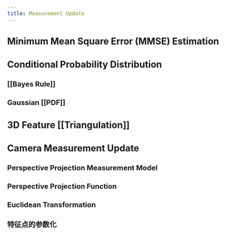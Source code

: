 ```yaml
---
title: Measurement Update
---
```


## Minimum Mean Square Error (MMSE) Estimation
## Conditional Probability Distribution
### [[Bayes Rule]]
### Gaussian [[PDF]]
## 3D Feature [[Triangulation]]
## Camera Measurement Update
### Perspective Projection Measurement Model
### Perspective Projection Function
### Euclidean Transformation
### 特征点的参数化
